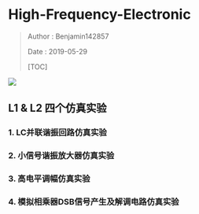 # High-Frequency-Electronic
> Author : Benjamin142857
>
> Date : 2019-05-29
>
> [TOC]

![](http://www.benjamin-stella.cn/logo.png)





## L1 & L2 四个仿真实验

### 1. LC并联谐振回路仿真实验

### 2. 小信号谐振放大器仿真实验

### 3. 高电平调幅仿真实验

### 4. 模拟相乘器DSB信号产生及解调电路仿真实验









